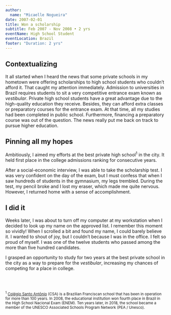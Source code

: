 ```yaml
---
author:
  name: "Micaelle Nogueira"
date: 2007-02-01
title: Won a scholarship
subtitle: Feb 2007 - Nov 2008 • 2 yrs
eventName: High School Student 
eventLocation: Brazil
footer: "Duration: 2 yrs"
---
```


## Contextualizing

It all started when I heard the news that some private schools in my hometown were offering scholarships to high school students who couldn’t afford it. That caught my attention immediately. Admission to universities in Brazil requires students to sit a very competitive entrance exam known as *vestibular*. Private high school students have a great advantage due to the high-quality education they receive. Besides, they can afford extra classes or preparatory courses for the entrance exam. At that time, all my studies had been completed in public school. Furthermore, financing a preparatory course was out of the question. The news really put me back on track to pursue higher education.

## Pinning all my hopes

Ambitiously, I aimed my efforts at the best private high school<sup>1</sup> in the city. It held first place in the college admissions ranking for consecutive years.

After a social-economic interview, I was able to take the scholarship test. I was very confident on the day of the exam, but I must confess that when I saw hundreds of students in the gymnasium, my legs trembled. During the test, my pencil broke and I lost my eraser, which made me quite nervous. However, I returned home with a sense of accomplishment.

## I did it

Weeks later, I was about to turn off my computer at my workstation when I decided to look up my name on the approved list. I remember this moment so vividly! When I scrolled a bit and found my name, I could barely believe it. I wanted to shout of joy, but I couldn’t because I was in the office. I felt so proud of myself. I was one of the twelve students who passed among the more than five hundred candidates.

I grasped an opportunity to study for two years at the best private school in the city as a way to prepare for the *vestibular*, increasing my chances of competing for a place in college.

<br/>
<br/>

<small><sup>1</sup> [Colégio Santo Antônio](https://www.colegiosantoantonio.com.br/) (CSA) is a Brazilian Franciscan school that has been in operation for more than 100 years. In 2008, the educational institution won fourth place in Brazil in the High School Nacional Exam (ENEM). Ten years later, in 2018, the school became a member of the UNESCO Associated Schools Program Network (PEA / Unesco).</small>